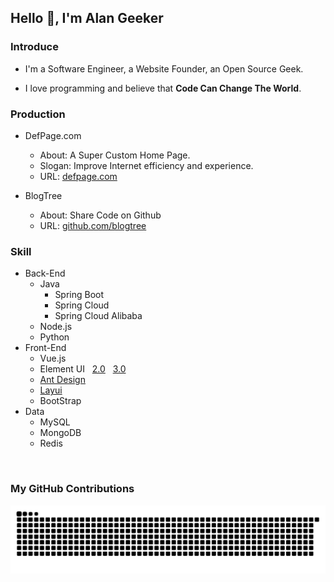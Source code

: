 <!--
**AlanGeeker/AlanGeeker** is a ✨ _special_ ✨ repository because its `README.md` (this file) appears on your GitHub profile.

Here are some ideas to get you started:

- 🔭 I’m currently working on ...
- 🌱 I’m currently learning ...
- 👯 I’m looking to collaborate on ...
- 🤔 I’m looking for help with ...
- 💬 Ask me about ...
- 📫 How to reach me: ...
- 😄 Pronouns: ...
- ⚡ Fun fact: ...
-->


## Hello 👋, I'm Alan Geeker

### Introduce
- I'm a Software Engineer, a Website Founder, an Open Source Geek.

- I love programming and believe that **Code Can Change The World**.

### Production
- DefPage.com
  - About: A Super Custom Home Page.
  - Slogan: Improve Internet efficiency and experience.
  - URL: [defpage.com](https://defpage.com/)

- BlogTree
  - About: Share Code on Github
  - URL: [github.com/blogtree](https://github.com/blogtree)

### Skill
- Back-End
  - Java
    - Spring Boot
    - Spring Cloud
    - Spring Cloud Alibaba
  - Node.js
  - Python
- Front-End
  - Vue.js
  - Element UI &nbsp; [2.0](https://github.com/ElemeFE/element) &nbsp; [3.0](https://github.com/element-plus/element-plus)
  - [Ant Design](https://github.com/ant-design/ant-design)
  - [Layui](https://github.com/sentsin/layui)
  - BootStrap
- Data
  - MySQL
  - MongoDB
  - Redis


<br/>

### My GitHub Contributions
![](https://raw.githubusercontent.com/AlanGeeker/AlanGeeker/main/statics/github-contribution-grid-snake.svg)